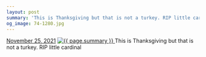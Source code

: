 ```yaml
---
layout: post
summary: 'This is Thanksgiving but that is not a turkey. RIP little cardinal'
og_image: 74-1280.jpg
---
```


<p>
  <time>
    <a href="/74">November 25, 2021</a>
  </time>
  <a href="/74">
    <img src="{{ site.assets_url }}/74-640.jpg" srcset="{{ site.assets_url }}/74-320.jpg 320w, {{ site.assets_url }}/74-640.jpg 640w, {{ site.assets_url }}/74-960.jpg 960w, {{ site.assets_url }}/74-1280.jpg 1280w" sizes="(min-width: 700px) 50vw, calc(100vw - 2rem)" alt="{{ page.summary }}" />
  </a>
  <span>This is Thanksgiving but that is not a turkey. RIP little cardinal</span>
</p>
